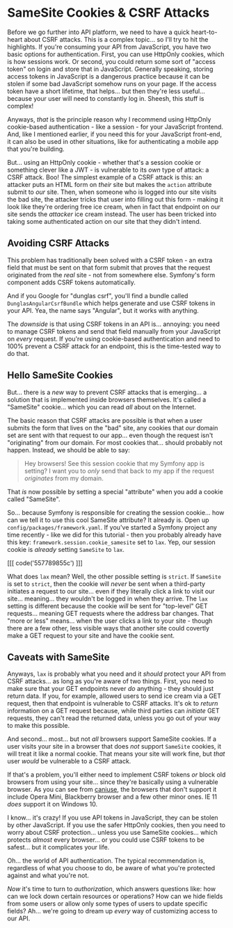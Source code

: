 # SameSite Cookies & CSRF Attacks

Before we go further into API platform, we need to have a quick heart-to-heart about
CSRF attacks. This is a complex topic... so I'll try to hit the highlights.
If you're consuming your API from JavaScript, you have two basic options for
authentication. First, you can use HttpOnly cookies, which is how sessions work.
Or second, you could return some sort of "access token" on login and store that
in JavaScript. Generally speaking, storing access tokens in JavaScript is
a dangerous practice because it can be stolen if some bad JavaScript somehow runs
on your page. If the access token have a short lifetime, that helps... but then
they're less useful... because your user will need to constantly log in. Sheesh,
this stuff is complex!

Anyways, *that* is the principle reason why I recommend using HttpOnly cookie-based
authentication - like a session - for your JavaScript frontend. And, like I mentioned
earlier, if you need this for your JavaScript front-end, it can also be used in
other situations, like for authenticating a mobile app that you're building.

But... using an HttpOnly cookie - whether that's a session cookie or something clever
like a JWT - is vulnerable to its *own* type of attack: a CSRF attack. Boo! The
simplest example of a CSRF attack is this: an attacker puts an HTML form on *their*
site but makes the `action` attribute submit to *our* site. Then, when someone
who is logged into our site visits the bad site, the attacker tricks that user
into filling out this form - making it look like they're ordering free ice cream,
when in fact that endpoint on our site sends the *attacker* ice cream instead.
The user has been tricked into taking some authenticated action on our site
that they didn't intend.

## Avoiding CSRF Attacks

This problem has traditionally been solved with a CSRF token - an extra field that
must be sent on that form submit that proves that the request originated from the
*real* site - not from somewhere else. Symfony's form component adds CSRF tokens
automatically.

And if you Google for "dunglas csrf", you'll find a bundle called
`DunglasAngularCsrfBundle` which helps generate and use CSRF tokens in your
API. Yea, the name says "Angular", but it works with anything.

The *downside* is that using CSRF tokens in an API is... annoying: you need
to manage CSRF tokens and send that field manually from your JavaScript on *every*
request. If you're using cookie-based authentication and need to 100% prevent
a CSRF attack for an endpoint, this is the time-tested way to do that.

## Hello SameSite Cookies

But... there is a *new* way to prevent CSRF attacks that is emerging... a solution
that is implemented inside browsers themselves. It's called a "SameSite" cookie...
which you can read *all* about on the Internet.

The basic reason that CSRF attacks are possible is that when a user submits the form
that lives on the "bad" site, any cookies that *our* domain set are sent with
that request to our app... even though the request isn't "originating" from
our domain. For most cookies that... should probably not happen. Instead, we
should be able to say:

> Hey browsers! See this session cookie that my Symfony app is setting? I want
> you to *only* send that back to my app if the request *originates* from
> my domain.

That *is* now possible by setting a special "attribute" when you add a cookie
called "SameSite".

So... because Symfony is responsible for creating the session cookie... how can
we tell it to use this cool SameSite attribute? It already is. Open up
`config/packages/framework.yaml`. If you've started a Symfony project any time
recently - like we did for this tutorial - then you probably already have
this key: `framework.session.cookie_samesite` set to `lax`. Yep, our session
cookie is *already* setting `SameSite` to `lax`.

[[[ code('557789855c') ]]]

What does `lax` mean? Well, the other possible setting is `strict`. If `SameSite`
is set to `strict`, then the cookie will *never* be sent when a third-party
initiates a request to our site... even if they literally click a link to visit
our site... meaning... they wouldn't be logged in when they arrive. The `lax`
setting is different because the cookie *will* be sent for "top-level" GET requests...
meaning GET requests where the address bar changes. That "more or less" means...
when the user clicks a link to your site - though there are a few other, less
visible ways that another site could covertly make a GET request to your site
and have the cookie sent.

## Caveats with SameSite

Anyways, `lax` is probably what you need and it *should* protect your API from CSRF
attacks... as long as you're aware of two things. First, you need to make sure
that your GET endpoints never *do* anything - they should just return data. If
you, for example, allowed users to send ice cream via a GET request, then that
endpoint is vulnerable to CSRF attacks. It's ok to *return* information on a GET
request because, while third parties can *initiate* GET requests, they can't
read the returned data, unless you go out of your way to make this possible.

And second... most... but not *all* browsers support SameSite cookies. If a user
visits your site in a browser that does *not* support `SameSite` cookies, it will
treat it like a normal cookie. That means your site will work fine, but *that*
user *would* be vulnerable to a CSRF attack.

If that's a problem, you'll either need to implement CSRF tokens *or* block old
browsers from using your site... since they're basically using a vulnerable browser.
As you can see from [caniuse](https://caniuse.com/#feat=same-site-cookie-attribute),
the browsers that don't support it include Opera Mini, Blackberry browser and a
few other minor ones. IE 11 *does* support it on Windows 10.

I know... it's crazy! If you use API tokens in JavaScript, they can be stolen
by other JavaScript. If you use the safer HttpOnly cookies, then you need to worry
about CSRF protection... unless you use SameSite cookies... which protects *almost*
every browser... or you could use CSRF tokens to be safest... but it complicates
your life.

Oh... the world of API authentication. The typical recommendation is, regardless
of what you choose to do, be aware of what you're protected against and what
you're not.

*Now* it's time to turn to *authorization*, which answers questions like: how can
we lock down certain resources or operations? How can we hide fields from some
users or allow only some types of users to update specific fields? Ah...
we're going to dream up *every* way of customizing access to our API.
